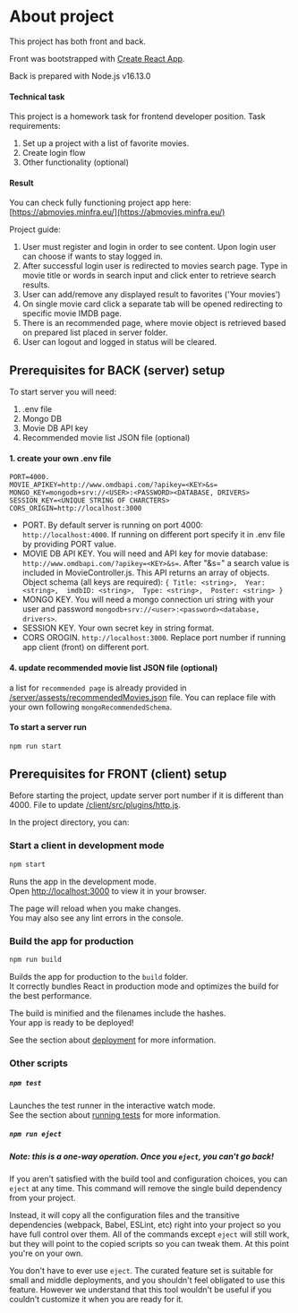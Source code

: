 # About project

This project has both front and back.

Front was bootstrapped with [Create React App](https://github.com/facebook/create-react-app).

Back is prepared with Node.js v16.13.0

#### Technical task

This project is a homework task for frontend developer position. 
Task requirements:
1. Set up a project with a list of favorite movies.
2. Create login flow
3. Other functionality (optional)

#### Result
You can check fully functioning project app here: [https://abmovies.minfra.eu/](https://abmovies.minfra.eu/)

Project guide:
1. User must register and login in order to see content. Upon login user can choose if wants to stay logged in. 
2. After successful login user is redirected to movies search page. Type in movie title or words in search input and click enter to retrieve search results.
3. User can add/remove any displayed result to favorites ('Your movies')
4. On single movie card click a separate tab will be opened redirecting to specific movie IMDB page.
5. There is an recommended page, where movie object is retrieved based on prepared list placed in server folder.
6. User can logout and logged in status will be cleared.

## Prerequisites for BACK (server) setup

To start server you will need:
1. .env file
2. Mongo DB 
3. Movie DB API key
4. Recommended movie list JSON file (optional)

#### 1. create your own .env file
```
PORT=4000.
MOVIE_APIKEY=http://www.omdbapi.com/?apikey=<KEY>&s=
MONGO_KEY=mongodb+srv://<USER>:<PASSWORD><DATABASE, DRIVERS>
SESSION_KEY=<UNIQUE STRING OF CHARCTERS>
CORS_ORIGIN=http://localhost:3000
```

* PORT. By default server is running on port 4000: `http://localhost:4000`. If running on different port specify it in .env file by providing PORT value. 
* MOVIE DB API KEY. You will need and API key for movie database: `http://www.omdbapi.com/?apikey=<KEY>&s=`. After "&s=" a search value is included in MovieController.js. This API returns an array of objects. 
Object schema (all keys are required): 
  `{
    Title: <string>, 
    Year: <string>, 
    imdbID: <string>, 
    Type: <string>, 
    Poster: <string>
  }`
* MONGO KEY. You will need a mongo connection uri string with your user and password `mongodb+srv://<user>:<password><database, drivers>`.
* SESSION KEY. Your own secret key in string format.
* CORS OROGIN. `http://localhost:3000`. Replace port number if running app client (front) on different port. 

#### 4. update recommended movie list JSON file (optional)

a list for `recommended page` is already provided in [/server/assests/recommendedMovies.json](/server/assests/recommendedMovies.json) file. You can replace file with your own following `mongoRecommendedSchema`.

#### To start a server run

```diff
npm run start
```

## Prerequisites for FRONT (client) setup

Before starting the project, update server port number if it is different than 4000. File to update [/client/src/plugins/http.js](/client/src/plugins/http.js).

In the project directory, you can:

### Start a client in development mode

```diff
npm start
```
Runs the app in the development mode.\
Open [http://localhost:3000](http://localhost:3000) to view it in your browser.

The page will reload when you make changes.\
You may also see any lint errors in the console.

### Build the app for production

```diff
npm run build
```
Builds the app for production to the `build` folder.\
It correctly bundles React in production mode and optimizes the build for the best performance.

The build is minified and the filenames include the hashes.\
Your app is ready to be deployed!

See the section about [deployment](https://facebook.github.io/create-react-app/docs/deployment) for more information.

### Other scripts

##### `npm test`

Launches the test runner in the interactive watch mode.\
See the section about [running tests](https://facebook.github.io/create-react-app/docs/running-tests) for more information.

##### `npm run eject`

##### **Note: this is a one-way operation. Once you `eject`, you can't go back!**

If you aren't satisfied with the build tool and configuration choices, you can `eject` at any time. This command will remove the single build dependency from your project.

Instead, it will copy all the configuration files and the transitive dependencies (webpack, Babel, ESLint, etc) right into your project so you have full control over them. All of the commands except `eject` will still work, but they will point to the copied scripts so you can tweak them. At this point you're on your own.

You don't have to ever use `eject`. The curated feature set is suitable for small and middle deployments, and you shouldn't feel obligated to use this feature. However we understand that this tool wouldn't be useful if you couldn't customize it when you are ready for it.




